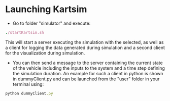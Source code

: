 # Launching Kartsim

- Go to folder "simulator" and execute: 
```ruby 
./startKartsim.sh
``` 
This will start a server executing the simulation with the selected, as well as  a client for logging the data generated during simulation and a second client for the visualization during simulation.

- You can then send a message to the server containing the current state of the vehicle including the inputs to the system and a time step defining the simulation duration. An example for such a client in python is shown in dummyClient.py and can be launched from the "user" folder in your terminal using:
```ruby
python dummyClient.py
```
